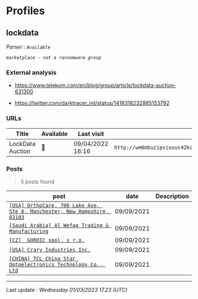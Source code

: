# Profiles

## **lockdata**


_Parser : `Available`_

_`marketplace - not a ransomware group`_

### External analysis
- https://www.telekom.com/en/blog/group/article/lockdata-auction-631300

- https://twitter.com/darktracer_int/status/1418318232885153792

### URLs
| Title | Available | Last visit | fqdn | Screenshot 
|---|---|---|---|---|
| LockData Auction | 🔴 | 09/04/2022 16:16 | `http://wm6mbuzipviusuc42kcggzkdpbhuv45sn7olyamy6mcqqked3waslbqd.onion` | ❌ | 

### Posts

> 5 posts found

| post | date | Description
|---|---|---|
| [`[USA] OrthoCare, 700 Lake Ave, Ste 6, Manchester, New Hampshire, 03103`](https://google.com/search?q=%5BUSA%5D+OrthoCare%2C+700+Lake+Ave%2C+Ste+6%2C+Manchester%2C+New+Hampshire%2C+03103) | 09/09/2021 |   |
| [`[Saudi Arabia] Al Wefag Trading & Manufacturing`](https://google.com/search?q=%5BSaudi+Arabia%5D+Al+Wefag+Trading+%26+Manufacturing) | 09/09/2021 |   |
| [`[CZ]  GORDIC spol. s r.o.`](https://google.com/search?q=%5BCZ%5D++GORDIC+spol.+s+r.o.) | 09/09/2021 |   |
| [`[USA] Crary Industries Inc.`](https://google.com/search?q=%5BUSA%5D+Crary+Industries+Inc.) | 09/09/2021 |   |
| [`[CHINA] TCL China Star Optoelectronics Technology Co., Ltd`](https://google.com/search?q=%5BCHINA%5D+TCL+China+Star+Optoelectronics+Technology+Co.%2C+Ltd) | 09/09/2021 |   |

 --- 


Last update : _Wednesday 01/03/2023 17.23 (UTC)_
